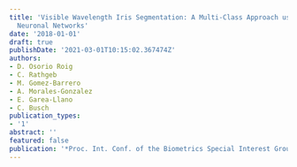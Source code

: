 ```yaml
---
title: 'Visible Wavelength Iris Segmentation: A Multi-Class Approach using Fully Convolutional
  Neuronal Networks'
date: '2018-01-01'
draft: true
publishDate: '2021-03-01T10:15:02.367474Z'
authors:
- D. Osorio Roig
- C. Rathgeb
- M. Gomez-Barrero
- A. Morales-Gonzalez
- E. Garea-Llano
- C. Busch
publication_types:
- '1'
abstract: ''
featured: false
publication: '*Proc. Int. Conf. of the Biometrics Special Interest Group (BIOSIG)*'
---
```


